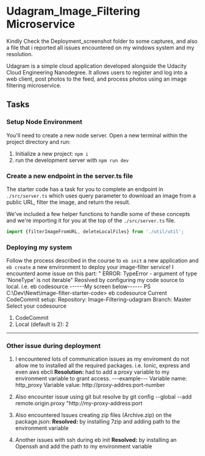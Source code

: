 # Udagram_Image_Filtering Microservice

Kindly Check the Deployment_screenshot folder to some captures, and also a file that i reported all issues encountered on my windows system and my resolution.

Udagram is a simple cloud application developed alongside the Udacity Cloud Engineering Nanodegree. It allows users to register and log into a web client, post photos to the feed, and process photos using an image filtering microservice.

## Tasks

### Setup Node Environment

You'll need to create a new node server. Open a new terminal within the project directory and run:

1. Initialize a new project: `npm i`
2. run the development server with `npm run dev`

### Create a new endpoint in the server.ts file

The starter code has a task for you to complete an endpoint in `./src/server.ts` which uses query parameter to download an image from a public URL, filter the image, and return the result.

We've included a few helper functions to handle some of these concepts and we're importing it for you at the top of the `./src/server.ts`  file.

```typescript
import {filterImageFromURL, deleteLocalFiles} from './util/util';
```

### Deploying my system

Follow the process described in the course to `eb init` a new application and `eb create` a new environment to deploy your image-filter service! 
I encounterd aome issue on this part: " ERROR: TypeError - argument of type 'NoneType' is not iterable"
Reoslved by configuring my code source to local. i.e. eb codesource
------My screen below------
PS C:\Dev\Newt\image-filter-starter-code> eb codesource
Current CodeCommit setup:
  Repository: Image-Filtering-udagram
  Branch: Master
Select your codesource
1) CodeCommit
2) Local
(default is 2): 2
------------------------------------------------------


### Other issue during deployment

1.	I encountered lots of communication issues as my enviroment do not allow me to installed all the required packages. i.e. Ionic, express and even aws ebcli 
**Resolution:** had to add a proxy variable to my environment variable to grant access.
---example---
Variable name: http_proxy
Variable value: http://proxy-addres:port-number

2.	Also encounter issue using git but resolve by git config --global --add remote.origin.proxy "http://my-proxy-address:port

3.  Also encountered Issues creating zip files (Archive.zip) on the package.json:
    **Resolved:** by installing 7zip and adding path to the environment variable

4.  Another issues with ssh during eb init
    **Resolved:**  by installing an Openssh and add the path to my environment variable


